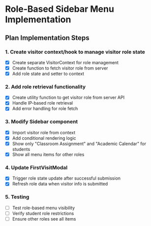 # Role-Based Sidebar Menu Implementation

## Plan Implementation Steps

### 1. Create visitor context/hook to manage visitor role state
- [x] Create separate VisitorContext for role management
- [x] Create function to fetch visitor role from server
- [x] Add role state and setter to context

### 2. Add role retrieval functionality
- [x] Create utility function to get visitor role from server API
- [x] Handle IP-based role retrieval
- [x] Add error handling for role fetch

### 3. Modify Sidebar component
- [x] Import visitor role from context
- [x] Add conditional rendering logic
- [x] Show only "Classroom Assignment" and "Academic Calendar" for students
- [x] Show all menu items for other roles

### 4. Update FirstVisitModal
- [x] Trigger role state update after successful submission
- [x] Refresh role data when visitor info is submitted

### 5. Testing
- [ ] Test role-based menu visibility
- [ ] Verify student role restrictions
- [ ] Ensure other roles see all items
